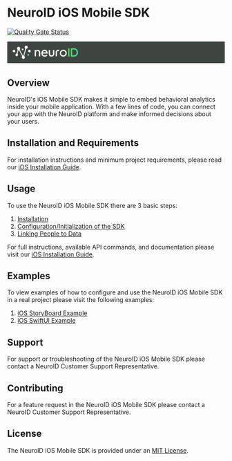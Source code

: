 # NeuroID iOS Mobile SDK

[![Quality Gate Status](https://sonarcloud.io/api/project_badges/measure?project=Neuro-ID_neuroid-ios-sdk&metric=alert_status)](https://sonarcloud.io/summary/new_code?id=Neuro-ID_neuroid-ios-sdk)

![Neuro-ID Logo](/docs//images/NeuroID_Logo.png)

## Overview

NeuroID's iOS Mobile SDK makes it simple to embed behavioral analytics inside your mobile application. With a few lines of code, you can connect your app with the NeuroID platform and make informed decisions about your users.

## Installation and Requirements

For installation instructions and minimum project requirements, please read our [iOS Installation Guide](https://neuro-id.readme.io/docs/ios-installation).

## Usage

To use the NeuroID iOS Mobile SDK there are 3 basic steps:

1. [Installation](https://neuro-id.readme.io/docs/ios-installation#installation)
1. [Configuration/Initialization of the SDK](https://neuro-id.readme.io/docs/ios-installation#2-initialize-the-sdk)
1. [Linking People to Data](https://neuro-id.readme.io/docs/ios-installation#3-link-people-to-data)

For full instructions, available API commands, and documentation please visit our [iOS Installation Guide](https://neuro-id.readme.io/docs/ios-installation).

## Examples

To view examples of how to configure and use the NeuroID iOS Mobile SDK in a real project please visit the following examples:

1. [iOS StoryBoard Example](https://neuro-id.readme.io/recipes/ios-storyboard-installation)
1. [iOS SwiftUI Example](https://neuro-id.readme.io/recipes/ios-swiftui-installation)

## Support

For support or troubleshooting of the NeuroID iOS Mobile SDK please contact a NeuroID Customer Support Representative.

## Contributing

For a feature request in the NeuroID iOS Mobile SDK please contact a NeuroID Customer Support Representative.

## License

The NeuroID iOS Mobile SDK is provided under an [MIT License](LICENSE).
